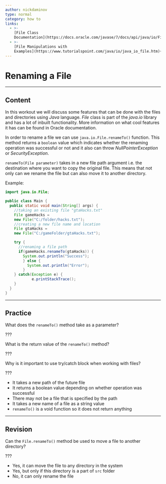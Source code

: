 ```yaml
---
author: nickdaminov
type: normal
category: how to
links:
  - >-
    [File Class
    Documentation](https://docs.oracle.com/javase/7/docs/api/java/io/File.html#renameTo(java.io.File)){website}
  - >-
    [File Manipulations with
    Examples](https://www.tutorialspoint.com/java/io/java_io_file.htm){website}
---
```


# Renaming a File


---

## Content

In this workout we will discuss some features that can be done with the files and directories using *Java* language. *File* class is part of the *java.io* library and has a lot of inbuilt functionality. More information on what cool features it has can be found in Oracle documentation.

In order to rename a file we can use `java.io.File.renameTo()` function. This method returns a `boolean` value which indicates whether the renaming operation was successful or not and it also can throw *NullPointerException* or *SecurityException*.

`renameTo(File parameter)` takes in a new file path argument i.e. the destination where you want to copy the original file. This means that not only can we rename the file but can also move it to another directory.

Example:

```java
import java.io.File;

public class Main {
  public static void main(String[] args) {
    //taking an existing file "gtaHacks.txt"
    File gameHacks =
    new File("C:/folder/hacks.txt");
    //creating a new file name and location
    File gtaHacks =
    new File("C:/gameFolder/gtaHacks.txt");

    try {
      //renaming a file path
      if(gameHacks.renameTo(gtaHacks)) {
        System.out.println("Success");
        } else {
          System.out.println("Error");
        }
    } catch(Exception e) {
    		e.printStackTrace();
    }
  }
}
```


---

## Practice

What does the `renameTo()` method take as a parameter?

???

What is the return value of the `renameTo()` method?

???

Why is it important to use try/catch block when working with files?

???

- It takes a new path of the future file
- It returns a boolean value depending on whether operation was successful
- There may not be a file that is specified by the path
- It takes a new name of a file as a string value
- `renameTo()` is a void function so it does not return anything


---

## Revision

Can the `File.renameTo()` method be used to move a file to another directory?

???

- Yes, it can move the file to any directory in the system
- Yes, but only if this directory is a part of `src` folder
- No, it can only rename the file
